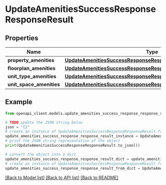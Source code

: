 # UpdateAmenitiesSuccessResponseResponseResult


## Properties

Name | Type | Description | Notes
------------ | ------------- | ------------- | -------------
**property_amenities** | [**UpdateAmenitiesSuccessResponseResponseResultPropertyAmenities**](UpdateAmenitiesSuccessResponseResponseResultPropertyAmenities.md) |  | 
**floorplan_amenities** | [**UpdateAmenitiesSuccessResponseResponseResultFloorplanAmenities**](UpdateAmenitiesSuccessResponseResponseResultFloorplanAmenities.md) |  | 
**unit_type_amenities** | [**UpdateAmenitiesSuccessResponseResponseResultUnitTypeAmenities**](UpdateAmenitiesSuccessResponseResponseResultUnitTypeAmenities.md) |  | 
**unit_space_amenities** | [**UpdateAmenitiesSuccessResponseResponseResultUnitSpaceAmenities**](UpdateAmenitiesSuccessResponseResponseResultUnitSpaceAmenities.md) |  | 

## Example

```python
from openapi_client.models.update_amenities_success_response_response_result import UpdateAmenitiesSuccessResponseResponseResult

# TODO update the JSON string below
json = "{}"
# create an instance of UpdateAmenitiesSuccessResponseResponseResult from a JSON string
update_amenities_success_response_response_result_instance = UpdateAmenitiesSuccessResponseResponseResult.from_json(json)
# print the JSON string representation of the object
print(UpdateAmenitiesSuccessResponseResponseResult.to_json())

# convert the object into a dict
update_amenities_success_response_response_result_dict = update_amenities_success_response_response_result_instance.to_dict()
# create an instance of UpdateAmenitiesSuccessResponseResponseResult from a dict
update_amenities_success_response_response_result_from_dict = UpdateAmenitiesSuccessResponseResponseResult.from_dict(update_amenities_success_response_response_result_dict)
```
[[Back to Model list]](../README.md#documentation-for-models) [[Back to API list]](../README.md#documentation-for-api-endpoints) [[Back to README]](../README.md)


